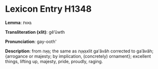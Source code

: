 # Lexicon Entry H1348

**Lemma**: גֵּאוּת

**Transliteration (xlit)**: gêʼûwth

**Pronunciation**: gay-ooth'

**Description**:
from גָּאָה; the same as גַּאֲוָהxlit gaʻăvâh corrected to gaʼăvâh; {arrogance or majesty; by implication, (concretely) ornament}; excellent things, lifting up, majesty, pride, proudly, raging.
